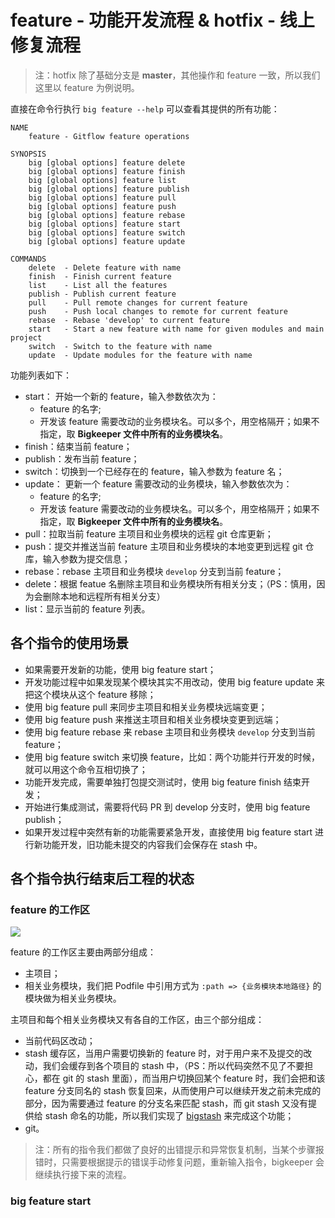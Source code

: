 # feature - 功能开发流程 & hotfix - 线上修复流程

> 注：hotfix 除了基础分支是 **master**，其他操作和 feature 一致，所以我们这里以 feature 为例说明。

直接在命令行执行 `big feature --help` 可以查看其提供的所有功能：

```
NAME
    feature - Gitflow feature operations

SYNOPSIS
    big [global options] feature delete
    big [global options] feature finish
    big [global options] feature list
    big [global options] feature publish
    big [global options] feature pull
    big [global options] feature push
    big [global options] feature rebase
    big [global options] feature start
    big [global options] feature switch
    big [global options] feature update

COMMANDS
    delete  - Delete feature with name
    finish  - Finish current feature
    list    - List all the features
    publish - Publish current feature
    pull    - Pull remote changes for current feature
    push    - Push local changes to remote for current feature
    rebase  - Rebase 'develop' to current feature
    start   - Start a new feature with name for given modules and main project
    switch  - Switch to the feature with name
    update  - Update modules for the feature with name
```

功能列表如下：

- start：
  开始一个新的 feature，输入参数依次为：
  - feature 的名字;
  - 开发该 feature 需要改动的业务模块名。可以多个，用空格隔开；如果不指定，取 **Bigkeeper 文件中所有的业务模块名**。
- finish：结束当前 feature；
- publish：发布当前 feature；
- switch：切换到一个已经存在的 feature，输入参数为 feature 名；
- update：
  更新一个 feature 需要改动的业务模块，输入参数依次为：
  - feature 的名字;
  - 开发该 feature 需要改动的业务模块名。可以多个，用空格隔开；如果不指定，取 **Bigkeeper 文件中所有的业务模块名**。
- pull：拉取当前 feature 主项目和业务模块的远程 git 仓库更新；
- push：提交并推送当前 feature 主项目和业务模块的本地变更到远程 git 仓库，输入参数为提交信息；
- rebase：rebase 主项目和业务模块 `develop` 分支到当前 feature；
- delete：根据 featue 名删除主项目和业务模块所有相关分支；（PS：慎用，因为会删除本地和远程所有相关分支）
- list：显示当前的 feature 列表。

## 各个指令的使用场景

- 如果需要开发新的功能，使用 big feature start；
- 开发功能过程中如果发现某个模块其实不用改动，使用 big feature update 来把这个模块从这个 feature 移除；
- 使用 big feature pull 来同步主项目和相关业务模块远端变更；
- 使用 big feature push 来推送主项目和相关业务模块变更到远端；
- 使用 big feature rebase 来 rebase 主项目和业务模块 `develop` 分支到当前 feature；
- 使用 big feature switch 来切换 feature，比如：两个功能并行开发的时候，就可以用这个命令互相切换了；
- 功能开发完成，需要单独打包提交测试时，使用 big feature finish 结束开发；
- 开始进行集成测试，需要将代码 PR 到 develop 分支时，使用 big feature publish；
- 如果开发过程中突然有新的功能需要紧急开发，直接使用 big feature start 进行新功能开发，旧功能未提交的内容我们会保存在 stash 中。

## 各个指令执行结束后工程的状态

### feature 的工作区

![](../../resources/readme/big-keeper-readme.001.png)

feature 的工作区主要由两部分组成：

- 主项目；
- 相关业务模块，我们把 Podfile 中引用方式为 `:path => {业务模块本地路径}` 的模块做为相关业务模块。

主项目和每个相关业务模块又有各自的工作区，由三个部分组成：

- 当前代码区改动；
- stash 缓存区，当用户需要切换新的 feature 时，对于用户来不及提交的改动，我们会缓存到各个项目的 stash 中，（PS：所以代码突然不见了不要担心，都在 git 的 stash 里面），而当用户切换回某个 feature 时，我们会把和该 feature 分支同名的 stash 恢复回来，从而使用户可以继续开发之前未完成的部分，因为需要通过 feature 的分支名来匹配 stash，而 git stash 又没有提供给 stash 命名的功能，所以我们实现了 [bigstash](https://github.com/BigKeeper/bigstash) 来完成这个功能；
- git。

> 注：所有的指令我们都做了良好的出错提示和异常恢复机制，当某个步骤报错时，只需要根据提示的错误手动修复问题，重新输入指令，bigkeeper 会继续执行接下来的流程。

### big feature start
